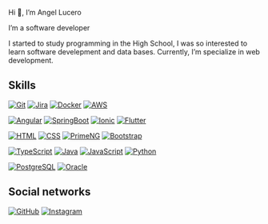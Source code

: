 Hi 👋, I’m Angel Lucero

I’m a software developer

I started to study programming in the High School, I was so interested to learn software develepment and data bases. Currently, I’m specialize in web development.

## Skills

[![Git](https://user-images.githubusercontent.com/57451983/185803534-436ab37c-1c60-4d03-9d61-efced61b4280.png)](https://git-scm.com/)
[![Jira](https://user-images.githubusercontent.com/57451983/185803537-75931f60-4e0a-442c-b555-a0e58ba70cf5.png)](https://www.atlassian.com/es/software/jira)
[![Docker](https://user-images.githubusercontent.com/57451983/185803523-52b668d2-ed6b-4e25-9990-e59e3167d2d6.png)](https://www.docker.com/)
[![AWS](https://user-images.githubusercontent.com/57451983/185803539-c01dfc60-0a91-4b4a-a45f-d4b7e36881af.png)](https://aws.amazon.com/)

[![Angular](https://user-images.githubusercontent.com/57451983/185803520-c84d97bf-2383-4899-8020-9a35bd40134d.png)](https://angular.io/)
[![SpringBoot](https://user-images.githubusercontent.com/57451983/185804168-e2fdb156-d0d1-4a9e-8d6f-24d62c9cb87f.png)](https://spring.io/)
[![Ionic](https://user-images.githubusercontent.com/57451983/185803521-5961b1cc-5365-40a0-88b5-41b7b6d9377e.png)](https://ionicframework.com/)
[![Flutter](https://user-images.githubusercontent.com/57451983/185804166-9ff5156d-50a2-4192-b96f-201213b76523.png)](https://flutter.dev/)

[![HTML](https://user-images.githubusercontent.com/57451983/185805507-8566f325-4748-4a14-878e-07315bb1f800.png)](https://developer.mozilla.org/es/docs/Web/HTML)
[![CSS](https://user-images.githubusercontent.com/57451983/185805557-081e1f2c-7d2e-4303-8379-0dfa185fcc6a.png)](https://developer.mozilla.org/es/docs/Web/CSS)
[![PrimeNG](https://user-images.githubusercontent.com/57451983/185804167-97953031-8ed1-4073-96ed-0fcd8d4888e7.png)](https://www.primefaces.org/primeng/)
[![Bootstrap](https://user-images.githubusercontent.com/57451983/185803535-47399c83-32a1-4ec1-9e33-aa876b77e7ed.png)](https://getbootstrap.com/)

[![TypeScript](https://user-images.githubusercontent.com/57451983/185803527-9ba9d5d3-9ec9-47f5-a1b1-66d66e69b473.png)](https://www.typescriptlang.org/)
[![Java](https://user-images.githubusercontent.com/57451983/185803530-eb8f44c0-5833-4812-b0bc-aa9f5672fddf.png)](https://www.java.com/)
[![JavaScript](https://user-images.githubusercontent.com/57451983/185803532-c698ef61-59d6-471a-8e89-43f67bc27e06.png)](https://developer.mozilla.org/en-US/docs/Web/JavaScript)
[![Python](https://user-images.githubusercontent.com/57451983/185803528-d732e27d-955f-4807-8948-c1e416c0399e.png)](https://www.python.org/)

[![PostgreSQL](https://user-images.githubusercontent.com/57451983/185803525-34ab55f9-92e7-4de4-95be-4b7f6b547de8.png)](https://www.postgresql.org/)
[![Oracle](https://user-images.githubusercontent.com/57451983/185803533-1e4f5918-be0c-42f4-9117-9b6e7aaa9e0d.png)](https://www.oracle.com/)

## Social networks
[![GitHub](https://user-images.githubusercontent.com/57451983/185803522-0dd60469-9f8d-45c4-ba86-fc6c0ea2eb08.png)](https://github.com/angelluce)
[![Instagram](https://user-images.githubusercontent.com/57451983/185803568-3a2a4444-9208-4e31-9986-5e38b1979940.png)](https://www.instagram.com/angellucero24/)


